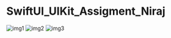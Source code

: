 # SwiftUI_UIKit_Assigment_Niraj

![img1](https://github.com/user-attachments/assets/d1964c86-0939-457c-8ad4-3054f01b92f2)
![img2](https://github.com/user-attachments/assets/7fd368ea-066a-4df0-9fc0-caa77cad9bbb)
![img3](https://github.com/user-attachments/assets/caa2a997-254b-42f5-b687-fb4d24b43d2d)

